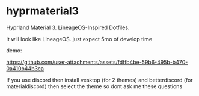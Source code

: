 # hyprmaterial3
Hyprland Material 3. LineageOS-Inspired Dotfiles.


It will look like LineageOS. just expect 5mo of develop time

demo:


https://github.com/user-attachments/assets/fdffb4be-59b6-495b-b470-0a410b44b3ca


If you use discord then install vesktop (for 2 themes) and betterdiscord (for materialdiscord) then select the theme so dont ask me these questions


